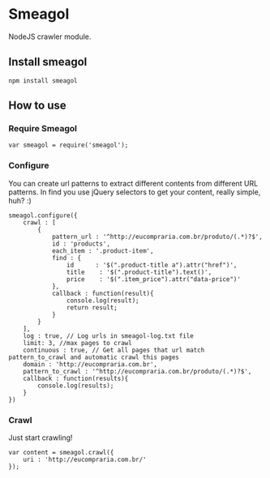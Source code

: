 # Smeagol #

NodeJS crawler module.

## Install smeagol ##
    npm install smeagol


## How to use ##

### Require Smeagol ###
    var smeagol = require('smeagol');


### Configure ###
You can create url patterns to extract different contents from different URL patterns. In find you use jQuery selectors to get your content, really simple, huh? :)

    smeagol.configure({
        crawl : [
            {
                pattern_url : '^http://eucompraria.com.br/produto/(.*)?$',
                id : 'products',
                each_item : '.product-item',
                find : {
                    id      : '$(".product-title a").attr("href")',
                    title    : '$(".product-title").text()',
                    price    : '$(".item_price").attr("data-price")'
                },
                callback : function(result){
                    console.log(result);
                    return result;
                }
            }
        ],
        log : true, // Log urls in smeagol-log.txt file
        limit: 3, //max pages to crawl
        continuous : true, // Get all pages that url match pattern_to_crawl and automatic crawl this pages
        domain : 'http://eucompraria.com.br',
        pattern_to_crawl : '^http://eucompraria.com.br/produto/(.*)?$', 
        callback : function(results){
            console.log(results);
        }
    })

### Crawl ###
Just start crawling!

    var content = smeagol.crawl({
        uri : 'http://eucompraria.com.br/'
    });
